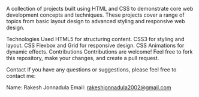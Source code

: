 A collection of projects built using HTML and CSS to demonstrate core web development concepts and techniques. These projects cover a range of topics from basic layout design to advanced styling and responsive web design.

Technologies Used
HTML5 for structuring content.
CSS3 for styling and layout.
CSS Flexbox and Grid for responsive design.
CSS Animations for dynamic effects.
Contributions
Contributions are welcome! Feel free to fork this repository, make your changes, and create a pull request.


Contact
If you have any questions or suggestions, please feel free to contact me:

Name: Rakesh Jonnadula
Email: rakeshjonnadula2002@gmail.com
